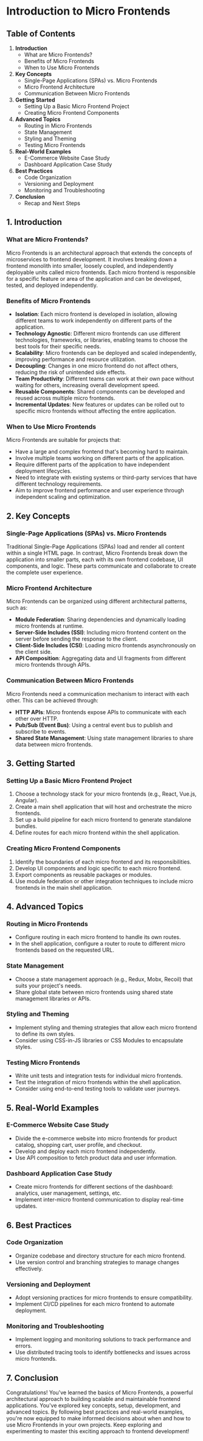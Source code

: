 # Introduction to Micro Frontends

## Table of Contents
1. **Introduction**
   - What are Micro Frontends?
   - Benefits of Micro Frontends
   - When to Use Micro Frontends
2. **Key Concepts**
   - Single-Page Applications (SPAs) vs. Micro Frontends
   - Micro Frontend Architecture
   - Communication Between Micro Frontends
3. **Getting Started**
   - Setting Up a Basic Micro Frontend Project
   - Creating Micro Frontend Components
4. **Advanced Topics**
   - Routing in Micro Frontends
   - State Management
   - Styling and Theming
   - Testing Micro Frontends
5. **Real-World Examples**
   - E-Commerce Website Case Study
   - Dashboard Application Case Study
6. **Best Practices**
   - Code Organization
   - Versioning and Deployment
   - Monitoring and Troubleshooting
7. **Conclusion**
   - Recap and Next Steps

## 1. Introduction

### What are Micro Frontends?
Micro Frontends is an architectural approach that extends the concepts of microservices to frontend development. It involves breaking down a frontend monolith into smaller, loosely coupled, and independently deployable units called micro frontends. Each micro frontend is responsible for a specific feature or area of the application and can be developed, tested, and deployed independently.

### Benefits of Micro Frontends
- **Isolation**: Each micro frontend is developed in isolation, allowing different teams to work independently on different parts of the application.
- **Technology Agnostic**: Different micro frontends can use different technologies, frameworks, or libraries, enabling teams to choose the best tools for their specific needs.
- **Scalability**: Micro frontends can be deployed and scaled independently, improving performance and resource utilization.
- **Decoupling**: Changes in one micro frontend do not affect others, reducing the risk of unintended side effects.
- **Team Productivity**: Different teams can work at their own pace without waiting for others, increasing overall development speed.
- **Reusable Components**: Shared components can be developed and reused across multiple micro frontends.
- **Incremental Updates**: New features or updates can be rolled out to specific micro frontends without affecting the entire application.

### When to Use Micro Frontends
Micro Frontends are suitable for projects that:
- Have a large and complex frontend that's becoming hard to maintain.
- Involve multiple teams working on different parts of the application.
- Require different parts of the application to have independent deployment lifecycles.
- Need to integrate with existing systems or third-party services that have different technology requirements.
- Aim to improve frontend performance and user experience through independent scaling and optimization.

## 2. Key Concepts

### Single-Page Applications (SPAs) vs. Micro Frontends
Traditional Single-Page Applications (SPAs) load and render all content within a single HTML page. In contrast, Micro Frontends break down the application into smaller parts, each with its own frontend codebase, UI components, and logic. These parts communicate and collaborate to create the complete user experience.

### Micro Frontend Architecture
Micro Frontends can be organized using different architectural patterns, such as:
- **Module Federation**: Sharing dependencies and dynamically loading micro frontends at runtime.
- **Server-Side Includes (SSI)**: Including micro frontend content on the server before sending the response to the client.
- **Client-Side Includes (CSI)**: Loading micro frontends asynchronously on the client side.
- **API Composition**: Aggregating data and UI fragments from different micro frontends through APIs.

### Communication Between Micro Frontends
Micro Frontends need a communication mechanism to interact with each other. This can be achieved through:
- **HTTP APIs**: Micro frontends expose APIs to communicate with each other over HTTP.
- **Pub/Sub (Event Bus)**: Using a central event bus to publish and subscribe to events.
- **Shared State Management**: Using state management libraries to share data between micro frontends.

## 3. Getting Started

### Setting Up a Basic Micro Frontend Project
1. Choose a technology stack for your micro frontends (e.g., React, Vue.js, Angular).
2. Create a main shell application that will host and orchestrate the micro frontends.
3. Set up a build pipeline for each micro frontend to generate standalone bundles.
4. Define routes for each micro frontend within the shell application.

### Creating Micro Frontend Components
1. Identify the boundaries of each micro frontend and its responsibilities.
2. Develop UI components and logic specific to each micro frontend.
3. Export components as reusable packages or modules.
4. Use module federation or other integration techniques to include micro frontends in the main shell application.

## 4. Advanced Topics

### Routing in Micro Frontends
- Configure routing in each micro frontend to handle its own routes.
- In the shell application, configure a router to route to different micro frontends based on the requested URL.

### State Management
- Choose a state management approach (e.g., Redux, Mobx, Recoil) that suits your project's needs.
- Share global state between micro frontends using shared state management libraries or APIs.

### Styling and Theming
- Implement styling and theming strategies that allow each micro frontend to define its own styles.
- Consider using CSS-in-JS libraries or CSS Modules to encapsulate styles.

### Testing Micro Frontends
- Write unit tests and integration tests for individual micro frontends.
- Test the integration of micro frontends within the shell application.
- Consider using end-to-end testing tools to validate user journeys.

## 5. Real-World Examples

### E-Commerce Website Case Study
- Divide the e-commerce website into micro frontends for product catalog, shopping cart, user profile, and checkout.
- Develop and deploy each micro frontend independently.
- Use API composition to fetch product data and user information.

### Dashboard Application Case Study
- Create micro frontends for different sections of the dashboard: analytics, user management, settings, etc.
- Implement inter-micro frontend communication to display real-time updates.

## 6. Best Practices

### Code Organization
- Organize codebase and directory structure for each micro frontend.
- Use version control and branching strategies to manage changes effectively.

### Versioning and Deployment
- Adopt versioning practices for micro frontends to ensure compatibility.
- Implement CI/CD pipelines for each micro frontend to automate deployment.

### Monitoring and Troubleshooting
- Implement logging and monitoring solutions to track performance and errors.
- Use distributed tracing tools to identify bottlenecks and issues across micro frontends.

## 7. Conclusion

Congratulations! You've learned the basics of Micro Frontends, a powerful architectural approach to building scalable and maintainable frontend applications. You've explored key concepts, setup, development, and advanced topics. By following best practices and real-world examples, you're now equipped to make informed decisions about when and how to use Micro Frontends in your own projects. Keep exploring and experimenting to master this exciting approach to frontend development!